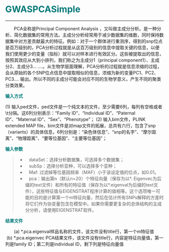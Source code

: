 # <font color="#007979">GWASPCASimple</font>


---

&#160; &#160; &#160; &#160;PCA全称是Principal Component Analysis ，又叫做主成分分析。是一种分析、简化数据集的常用方法。主成分分析经常用于减少数据集的维数，同时保持数据集中对方差贡献最大的特征。例如：对于一个群体进行重测序，得到的snp位点是百万级别的，PCA分析过程就是从这百万级别的信息中提取关键的信息，以便我们使用更少的变量（指标）就可以对样本进行有效区分。这些被提取出的信息，按照其效应从大到小排列，我们称之为主成分1（principal component1）、主成分2、主成分3… ….。从生物学层面理解，PCA分析的过程就是信息浓缩的过程，会从原始的各个SNP位点信息中提取相似的信息，浓缩为新的变量PC1、PC2、PC3…. 输出。所以不同的主成分可能会对应不同的生物学意义，产生不同的聚类分类效果。

**<font color="#007979">输入方式</font>**

(1) 输入ped文件，ped文件是一个纯文本的文件，至少需要6列，每列有空格或者\t分隔。这6列分别表示：“Family ID”、“Individual ID”、“Paternal ID”、“Maternal ID”、“Sex”、“Phenotype”；
(2) 输入bim文件，PLINK extended MAP file，bim文件是对map文件的拓展，总共有六行，包含了snp（variants）的具体信息，6列分别是：“染色体信息”、“snp的名字”、“摩尔距离”、“物理距离”、“要等位基因”、“主要等位基因”；

**<font color="#007979">输入参数</font>**

> * &#160; &#160;<label id='dataset'>dataSet：</label>选择分析数据集，可选择多个数据集；
> * &#160; &#160;<label id='subSp'>subSp：</label>选择分析亚种，可以选择多个亚种；
> * &#160; &#160;<label id='maf'>Maf: </label>过滤掉等位基因频率（MAF）小于该设定值的位点，如0.01。
> * &#160; &#160;<label id='pca'>pca：</label>输出第n（默认n=20）个特征向量（保存为以*. Eigenvec为后缀的text文件）和所有的特征值（保存为以*.eigenval为后缀的text文件），这些特征值与EIGENSTRAT程序计算的值相等。这个选项唯一可能的目的是计算第一个m特征向量，然后在估计所有SNPs解释的方差时将它们作为协变量包含在模型中。如果你需要更复杂的总体结构的主成分分析，请使用EIGENSTRAT软件。

**<font color="#007979">结果文件</font>**

&#160; &#160; &#160; &#160;(a)	*.pca.eigenval样品名称的文件，该文件没有title行，第一个m特征值 
&#160; &#160; &#160; &#160;(b)	*.pca.eigenvec PCA结果文件，该文件没有title行，内容是特征向量值，第一列是family ID；第二列是individual ID，剩下列是特征向量值

